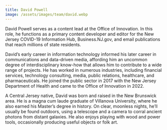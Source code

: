 ```yaml
---
title: David Powell
image: /assets/images/team/david.webp
---
```


David Powell serves as a content lead at the Office of Innovation. In this role, he functions as a primary content developer and editor for the New Jersey COVID-19 Information Hub, Business.NJ.gov, and email publications that reach millions of state residents.

David’s early career in information technology informed his later career in communications and data-driven media, affording him an uncommon degree of interdisciplinary know-how that allows him to contribute to a wide range of projects. He has worked in numerous industries, including financial services, technology consulting, media, public relations, healthcare, and pharmaceuticals. He joined the public sector in 2017 with the New Jersey Department of Health and came to the Office of Innovation in 2022.

A Central Jersey native, David was born and raised in the New Brunswick area. He is a magna cum laude graduate of Villanova University, where he also earned his Master’s degree in history. On clear, moonless nights, he’ll usually be found outdoors, using a telescope and a camera to corral ancient photons from distant galaxies. He also enjoys playing with wood and power tools, occasionally producing useful objects or folk art.
